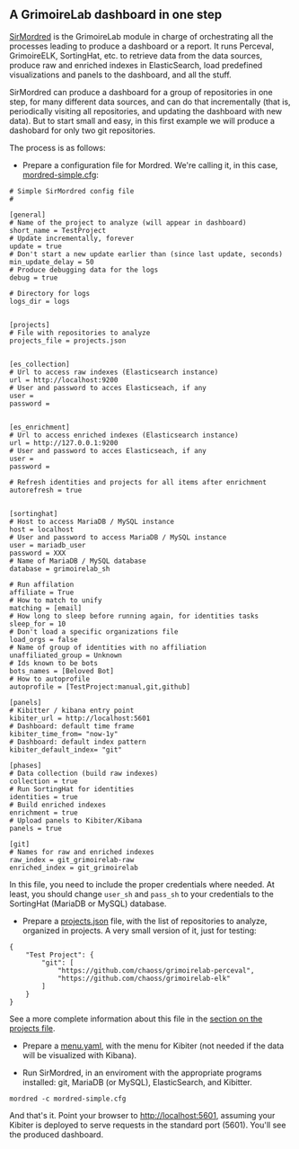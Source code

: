 ## A GrimoireLab dashboard in one step

[SirMordred](https://github.com/chaoss/grimoirelab-sirmordred)
is the GrimoireLab module in charge of orchestrating all
the processes leading to produce a dashboard or a report.
It runs Perceval, GrimoireELK, SortingHat, etc. to retrieve
data from the data sources, 
produce raw and enriched indexes in ElasticSearch,
load predefined visualizations and panels to the dashboard,
and all the stuff.

SirMordred can produce a dashboard for a group of repositories in one step,
for many different data sources, and can do that incrementally
(that is, periodically visiting all repositories,
and updating the dashboard with new data).
But to start small and easy, in this first example we will produce a dashobard
for only two git repositories.

The process is as follows:

* Prepare a configuration file for Mordred.
We're calling it, in this case, [mordred-simple.cfg](files/mordred-simple.cfg):

```
# Simple SirMordred config file
#

[general]
# Name of the project to analyze (will appear in dashboard)
short_name = TestProject
# Update incrementally, forever
update = true
# Don't start a new update earlier than (since last update, seconds)
min_update_delay = 50
# Produce debugging data for the logs
debug = true

# Directory for logs
logs_dir = logs


[projects]
# File with repositories to analyze
projects_file = projects.json


[es_collection]
# Url to access raw indexes (Elasticsearch instance)
url = http://localhost:9200
# User and password to acces Elasticseach, if any
user =
password =


[es_enrichment]
# Url to access enriched indexes (Elasticsearch instance)
url = http://127.0.0.1:9200
# User and password to acces Elasticseach, if any
user =
password =

# Refresh identities and projects for all items after enrichment
autorefresh = true


[sortinghat]
# Host to access MariaDB / MySQL instance
host = localhost
# User and password to access MariaDB / MySQL instance
user = mariadb_user
password = XXX
# Name of MariaDB / MySQL database
database = grimoirelab_sh

# Run affilation
affiliate = True
# How to match to unify
matching = [email]
# How long to sleep before running again, for identities tasks
sleep_for = 10
# Don't load a specific organizations file
load_orgs = false
# Name of group of identities with no affiliation
unaffiliated_group = Unknown
# Ids known to be bots
bots_names = [Beloved Bot]
# How to autoprofile
autoprofile = [TestProject:manual,git,github]

[panels]
# Kibitter / kibana entry point
kibiter_url = http://localhost:5601
# Dashboard: default time frame
kibiter_time_from= "now-1y"
# Dashboard: default index pattern
kibiter_default_index= "git"

[phases]
# Data collection (build raw indexes)
collection = true
# Run SortingHat for identities
identities = true
# Build enriched indexes
enrichment = true
# Upload panels to Kibiter/Kibana
panels = true

[git]
# Names for raw and enriched indexes
raw_index = git_grimoirelab-raw
enriched_index = git_grimoirelab
```

In this file, you need to include the proper credentials where needed. At least, you should change `user_sh` and `pass_sh` to your credentials to the SortingHat (MariaDB or MySQL) database.

* Prepare a [projects.json](files/projects.json) file, with the list of repositories to analyze, organized in projects. A very small version of it, just for testing:

```
{
    "Test Project": {
        "git": [
            "https://github.com/chaoss/grimoirelab-perceval",
            "https://github.com/chaoss/grimoirelab-elk"
        ]
    }
}
```

See a more complete information about this file in the [section on the projects file](projects.md).

* Prepare a [menu.yaml](files/menu.yaml), with the menu for Kibiter (not needed if the data will be visualized with Kibana).

* Run SirMordred, in an enviroment with the appropriate programs
installed: git, MariaDB (or MySQL), ElasticSearch, and Kibitter.

```
mordred -c mordred-simple.cfg
```

And that's it.
Point your browser to [http://localhost:5601](http://localhost:5601),
assuming your Kibiter is deployed to serve requests in the standard port (5601). You'll see the produced dashboard.
